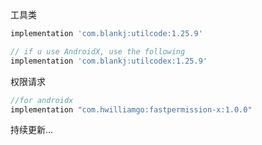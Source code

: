 工具类
``` groovy
implementation 'com.blankj:utilcode:1.25.9'

// if u use AndroidX, use the following
implementation 'com.blankj:utilcodex:1.25.9'
```

权限请求
``` groovy
//for androidx
implementation "com.hwilliamgo:fastpermission-x:1.0.0"
```

持续更新...
